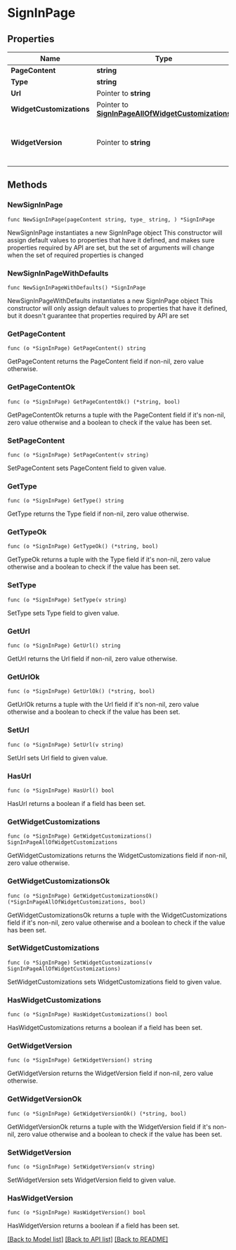 # SignInPage

## Properties

Name | Type | Description | Notes
------------ | ------------- | ------------- | -------------
**PageContent** | **string** |  | 
**Type** | **string** |  | 
**Url** | Pointer to **string** |  | [optional] 
**WidgetCustomizations** | Pointer to [**SignInPageAllOfWidgetCustomizations**](SignInPageAllOfWidgetCustomizations.md) |  | [optional] 
**WidgetVersion** | Pointer to **string** | The version specified as a [Semantic Version](https://semver.org/). | [optional] 

## Methods

### NewSignInPage

`func NewSignInPage(pageContent string, type_ string, ) *SignInPage`

NewSignInPage instantiates a new SignInPage object
This constructor will assign default values to properties that have it defined,
and makes sure properties required by API are set, but the set of arguments
will change when the set of required properties is changed

### NewSignInPageWithDefaults

`func NewSignInPageWithDefaults() *SignInPage`

NewSignInPageWithDefaults instantiates a new SignInPage object
This constructor will only assign default values to properties that have it defined,
but it doesn't guarantee that properties required by API are set

### GetPageContent

`func (o *SignInPage) GetPageContent() string`

GetPageContent returns the PageContent field if non-nil, zero value otherwise.

### GetPageContentOk

`func (o *SignInPage) GetPageContentOk() (*string, bool)`

GetPageContentOk returns a tuple with the PageContent field if it's non-nil, zero value otherwise
and a boolean to check if the value has been set.

### SetPageContent

`func (o *SignInPage) SetPageContent(v string)`

SetPageContent sets PageContent field to given value.


### GetType

`func (o *SignInPage) GetType() string`

GetType returns the Type field if non-nil, zero value otherwise.

### GetTypeOk

`func (o *SignInPage) GetTypeOk() (*string, bool)`

GetTypeOk returns a tuple with the Type field if it's non-nil, zero value otherwise
and a boolean to check if the value has been set.

### SetType

`func (o *SignInPage) SetType(v string)`

SetType sets Type field to given value.


### GetUrl

`func (o *SignInPage) GetUrl() string`

GetUrl returns the Url field if non-nil, zero value otherwise.

### GetUrlOk

`func (o *SignInPage) GetUrlOk() (*string, bool)`

GetUrlOk returns a tuple with the Url field if it's non-nil, zero value otherwise
and a boolean to check if the value has been set.

### SetUrl

`func (o *SignInPage) SetUrl(v string)`

SetUrl sets Url field to given value.

### HasUrl

`func (o *SignInPage) HasUrl() bool`

HasUrl returns a boolean if a field has been set.

### GetWidgetCustomizations

`func (o *SignInPage) GetWidgetCustomizations() SignInPageAllOfWidgetCustomizations`

GetWidgetCustomizations returns the WidgetCustomizations field if non-nil, zero value otherwise.

### GetWidgetCustomizationsOk

`func (o *SignInPage) GetWidgetCustomizationsOk() (*SignInPageAllOfWidgetCustomizations, bool)`

GetWidgetCustomizationsOk returns a tuple with the WidgetCustomizations field if it's non-nil, zero value otherwise
and a boolean to check if the value has been set.

### SetWidgetCustomizations

`func (o *SignInPage) SetWidgetCustomizations(v SignInPageAllOfWidgetCustomizations)`

SetWidgetCustomizations sets WidgetCustomizations field to given value.

### HasWidgetCustomizations

`func (o *SignInPage) HasWidgetCustomizations() bool`

HasWidgetCustomizations returns a boolean if a field has been set.

### GetWidgetVersion

`func (o *SignInPage) GetWidgetVersion() string`

GetWidgetVersion returns the WidgetVersion field if non-nil, zero value otherwise.

### GetWidgetVersionOk

`func (o *SignInPage) GetWidgetVersionOk() (*string, bool)`

GetWidgetVersionOk returns a tuple with the WidgetVersion field if it's non-nil, zero value otherwise
and a boolean to check if the value has been set.

### SetWidgetVersion

`func (o *SignInPage) SetWidgetVersion(v string)`

SetWidgetVersion sets WidgetVersion field to given value.

### HasWidgetVersion

`func (o *SignInPage) HasWidgetVersion() bool`

HasWidgetVersion returns a boolean if a field has been set.


[[Back to Model list]](../README.md#documentation-for-models) [[Back to API list]](../README.md#documentation-for-api-endpoints) [[Back to README]](../README.md)


